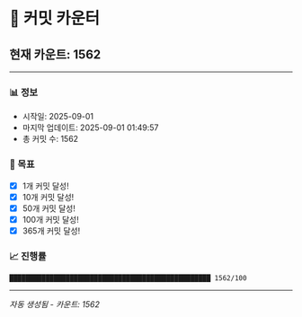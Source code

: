 # 🔢 커밋 카운터

## 현재 카운트: 1562

---

### 📊 정보
- 시작일: 2025-09-01
- 마지막 업데이트: 2025-09-01 01:49:57
- 총 커밋 수: 1562

### 🎯 목표
- [x] 1개 커밋 달성!
- [x] 10개 커밋 달성!
- [x] 50개 커밋 달성!
- [x] 100개 커밋 달성!
- [x] 365개 커밋 달성!

### 📈 진행률
```
██████████████████████████████████████████████████ 1562/100
```

---
*자동 생성됨 - 카운트: 1562*
